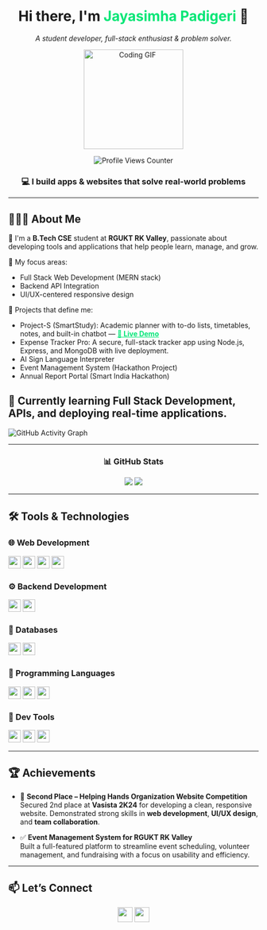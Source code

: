 <div align="center">

  <h1 align="center">Hi there, I'm <span style="color:#00e676; font-weight:bold;">Jayasimha Padigeri</span> 👋</h1>
  <p><em>A student developer, full-stack enthusiast & problem solver.</em></p>

  <img src="https://media.giphy.com/media/qgQUggAC3Pfv687qPC/giphy.gif" height="200px" alt="Coding GIF" />

  <p>
    <img src="https://komarev.com/ghpvc/?username=Jayasimha-2005&label=Profile%20views&color=0e75b6&style=flat" alt="Profile Views Counter" />
  </p>

  <h3 align="center">💻 I build apps & websites that solve real-world problems</h3>

  <hr>
</div>

## 🙋🏻‍♂️ About Me

🚀 I'm a **B.Tech CSE** student at **RGUKT RK Valley**, passionate about developing tools and applications that help people learn, manage, and grow.

💼 My focus areas:
- Full Stack Web Development (MERN stack)
- Backend API Integration
- UI/UX-centered responsive design

🧩 Projects that define me:
- Project-S (SmartStudy): Academic planner with to-do lists, timetables, notes, and built-in chatbot — <a href="https://jayasimha-2005.github.io/Project_S/" style="color: #00e676; font-weight: bold;">🚀 Live Demo</a>
- Expense Tracker Pro: A secure, full-stack tracker app using Node.js, Express, and MongoDB with live deployment.
- AI Sign Language Interpreter
- Event Management System (Hackathon Project)
- Annual Report Portal (Smart India Hackathon)

🌱 Currently learning Full Stack Development, APIs, and deploying real-time applications.
---

![GitHub Activity Graph](https://github-readme-activity-graph.vercel.app/graph?username=Jayasimha-2005&theme=react-dark&hide_border=true&area=true)

---

<h3 align="center">📊 GitHub Stats</h3>
<p align="center">
  <img src="https://github-readme-stats.vercel.app/api?username=Jayasimha-2005&show_icons=true&theme=github_dark&count_private=true&include_all_commits=true&cache_bust=1" />
  <img src="https://github-readme-stats.vercel.app/api/top-langs/?username=Jayasimha-2005&layout=compact&theme=github_dark&cache_bust=1" />
</p>

---

## 🛠️ Tools & Technologies

### 🌐 Web Development
<p>
  <img src="https://img.shields.io/badge/HTML5-E34F26?style=for-the-badge&logo=html5&logoColor=white" height="25px"/>
  <img src="https://img.shields.io/badge/CSS3-1572B6?style=for-the-badge&logo=css3&logoColor=white" height="25px"/>
  <img src="https://img.shields.io/badge/JavaScript-F7DF1E?style=for-the-badge&logo=javascript&logoColor=black" height="25px"/>
  <img src="https://img.shields.io/badge/Bootstrap-7952B3?style=for-the-badge&logo=bootstrap&logoColor=white" height="25px"/>
</p>

### ⚙️ Backend Development
<p>
  <img src="https://img.shields.io/badge/Node.js-339933?style=for-the-badge&logo=node.js&logoColor=white" height="25px"/>
  <img src="https://img.shields.io/badge/Express.js-000000?style=for-the-badge&logo=express&logoColor=white" height="25px"/>
</p>

### 💾 Databases
<p>
  <img src="https://img.shields.io/badge/MongoDB-4DB33D?style=for-the-badge&logo=mongodb&logoColor=white" height="25px"/>
  <img src="https://img.shields.io/badge/SQL-4479A1?style=for-the-badge&logo=mysql&logoColor=white" height="25px"/>
</p>

### 🧠 Programming Languages
<p>
  <img src="https://img.shields.io/badge/Python-3776AB?style=for-the-badge&logo=python&logoColor=white" height="25px"/>
  <img src="https://img.shields.io/badge/C-00599C?style=for-the-badge&logo=c&logoColor=white" height="25px"/>
  <img src="https://img.shields.io/badge/Java-ED8B00?style=for-the-badge&logo=java&logoColor=white" height="25px"/>
</p>

### 🧪 Dev Tools
<p>
  <img src="https://img.shields.io/badge/Postman-FF6C37?style=for-the-badge&logo=postman&logoColor=white" height="25px"/>
  <img src="https://img.shields.io/badge/Git-F05032?style=for-the-badge&logo=git&logoColor=white" height="25px"/>
  <img src="https://img.shields.io/badge/GitHub-181717?style=for-the-badge&logo=github&logoColor=white" height="25px"/>
</p>

---

## 🏆 Achievements

- 🥈 **Second Place – Helping Hands Organization Website Competition**  
Secured 2nd place at **Vasista 2K24** for developing a clean, responsive website. Demonstrated strong skills in **web development**, **UI/UX design**, and **team collaboration**.

- ✅ **Event Management System for RGUKT RK Valley**  
Built a full-featured platform to streamline event scheduling, volunteer management, and fundraising with a focus on usability and efficiency.

---

## 📫 Let’s Connect
<p align="center">
  <a href="https://www.linkedin.com/in/jayasimha-p-49465b22a"><img src="https://img.shields.io/badge/LinkedIn-0077B5?style=for-the-badge&logo=linkedin&logoColor=white" height="30px"/></a>
  <a href="mailto:padigerijaya@gmail.com"><img src="https://img.shields.io/badge/Email-D14836?style=for-the-badge&logo=gmail&logoColor=white" height="30px"/></a>
</p>

